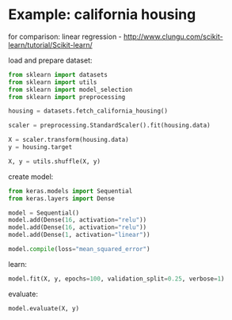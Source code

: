 # Example: california housing

for comparison: linear regression - http://www.clungu.com/scikit-learn/tutorial/Scikit-learn/

load and prepare dataset:

```py
from sklearn import datasets
from sklearn import utils
from sklearn import model_selection
from sklearn import preprocessing

housing = datasets.fetch_california_housing()

scaler = preprocessing.StandardScaler().fit(housing.data)

X = scaler.transform(housing.data)
y = housing.target

X, y = utils.shuffle(X, y)
```

create model:

```py
from keras.models import Sequential
from keras.layers import Dense

model = Sequential()
model.add(Dense(16, activation="relu"))
model.add(Dense(16, activation="relu"))
model.add(Dense(1, activation="linear"))

model.compile(loss="mean_squared_error")
```

learn:

```py
model.fit(X, y, epochs=100, validation_split=0.25, verbose=1)
```

evaluate:

```py
model.evaluate(X, y)
```
